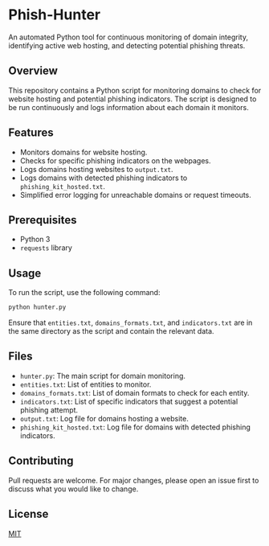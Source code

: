 # Phish-Hunter
An automated Python tool for continuous monitoring of domain integrity, identifying active web hosting, and detecting potential phishing threats.

## Overview
This repository contains a Python script for monitoring domains to check for website hosting and potential phishing indicators. The script is designed to be run continuously and logs information about each domain it monitors.

## Features
- Monitors domains for website hosting.
- Checks for specific phishing indicators on the webpages.
- Logs domains hosting websites to `output.txt`.
- Logs domains with detected phishing indicators to `phishing_kit_hosted.txt`.
- Simplified error logging for unreachable domains or request timeouts.

## Prerequisites
- Python 3
- `requests` library

## Usage

To run the script, use the following command:

```bash
python hunter.py
```

Ensure that `entities.txt`, `domains_formats.txt`, and `indicators.txt` are in the same directory as the script and contain the relevant data.

## Files
- `hunter.py`: The main script for domain monitoring.
- `entities.txt`: List of entities to monitor.
- `domains_formats.txt`: List of domain formats to check for each entity.
- `indicators.txt`: List of specific indicators that suggest a potential phishing attempt.
- `output.txt`: Log file for domains hosting a website.
- `phishing_kit_hosted.txt`: Log file for domains with detected phishing indicators.

## Contributing
Pull requests are welcome. For major changes, please open an issue first to discuss what you would like to change.

## License
[MIT](https://choosealicense.com/licenses/mit/)
